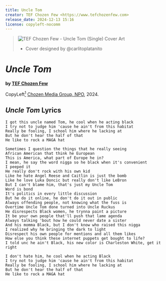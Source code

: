 ```yaml
---
title: Uncle Tom
creator: TEF Chozen Few <https://www.tefchozenfew.com>
release_date: 2024-12-13 15:16
license: copyleft-nocomm
---
```


> ![TEF Chozen Few - Uncle Tom (Single) Cover Art](./src/tef-uncle-tom-cover.jpeg)
> - Cover designed by @carlitoplatanito

# _Uncle Tom_
**by [TEF Chozen Few](https://www.tefchozenfew.com)**

CopyLeft[^nocomm] [Chozen Media Group, NPO](@ChozenMedia), 2024.

[^nocomm]: This recording falls under CopyLeft for personal, NON-COMMERCIAL use only. For licensing, contact @ChozenMedia.

## _Uncle Tom_ Lyrics

    I got this uncle named Tom, he cool when he acting black
    I try not to judge him 'cause he ain't from this habitat
    Really be fooling, I school him where he lacking at
    But he don't hear the half of that
    He like to rock a MAGA hat

    Sometimes I question the things that he really seeing
    African American that think he European
    This is America, what part of Europe he in?
    I mean, he say the word nigga so he black when it's convenient
    I peeped it
    He really don't rock with his own kid
    Like he hate Angel Reese and Caitlin is just the bomb
    Like he love Luka Doncic but really don't like LeBron
    But I can't blame him, that's just my Uncle Tom
    Word is bond
    It's politics in every little discussion
    But he do it online, he don't do it out in public
    Always offending people, not knowing what the fuss is
    Overtime Uncle Tom done turned into Uncle Ruckus
    He disrespects Black women, he trynna paint a picture
    It be your own people that'll push that lame agenda
    Always talking 'bout how he could never date a sister
    And his momma Black, but I don't know who raised this nigga
    I realized why he bringing the dark to light
    Disrespect his own people for mentions and all them likes
    How else you think these internet puppets get bought to life?
    I told unc he ain't Black, his new color is Charleston White, get it right

    I don't hate him, he cool when he acting Black
    I try not to judge him 'cause he ain't from this habitat
    Really be fooling, I school him where he lacking at
    But he don't hear the half of that
    He like to rock a MAGA hat

<!--

## _Uncle Tom_ music.md

```music-markdown
---
youTubeId: <video ID>
---

c1:  G          C       Am
l1: I got this uncle named Tom, he cool when he acting black

c1:  G            C       Am
l1: I try not to judge him 'cause he ain't from this habitat

c1:  Dm       C        Am
l1: Really be fooling, I school him where he lacking at

c1:  G      C        Am
l1: But he don't hear the half of that

c1:  G        C       Am
l1: He like to rock a MAGA hat

c1:  Dm        C          Am
l1: Sometimes I question the things that he really seeing

c1:  G       C        Am
l1: African American that think he European

c1:  Dm       C           Am
l1: This is America, what part of Europe he in?

c1:  G       C      Am
l1: I mean, he say the word nigga so he black when it's convenient

c1:  Dm      C         Am
l1: I peeped it

c1:  G        C         Am
l1: He really don't rock with his own kid

c1:  Dm      C       Am
l1: Like he hate Angel Reese and Caitlin is just the bomb

c1:  G         C        Am
l1: Like he love Luka Doncic but really don't like LeBron

c1:  Dm       C        Am
l1: But I can't blame him, that's just my Uncle Tom

c1:  G        C        Am
l1: Word is bond

***

c1:  G          C       Am
l1: It's politics in every little discussion

c1:  G         C       Am
l1: But he do it online, he don't do it out in public

c1:  Dm        C       Am
l1: Always offending people, not knowing what the fuss is

c1:  G          C       Am
l1: Overtime Uncle Tom done turned into Uncle Ruckus

c1:  Dm        C        Am
l1: He disrespects Black women, he trynna paint a picture

c1:  G          C         Am
l1: It be your own people that'll push that lame agenda

c1:  Dm         C        Am
l1: Always talking 'bout how he could never date a sister

c1:  G         C       Am
l1: And his momma Black, but I don't know who raised this nigga

c1:  Dm         C        Am
l1: I realized why he bringing the dark to light

c1:  G         C        Am
l1: Disrespect his own people for mentions and all them likes

c1:  Dm        C        Am
l1: How else you think these internet puppets get bought to life?

c1:  G          C        Am
l1: I told unc he ain't Black, his new color is Charleston White, get it right

***

c1:  G          C       Am
l1: I don't hate him, he cool when he acting Black

c1:  G            C       Am
l1: I try not to judge him 'cause he ain't from this habitat

c1:  Dm       C        Am
l1: Really be fooling, I school him where he lacking at

c1:  G      C        Am
l1: But he don't hear the half of that

c1:  G        C       Am
l1: He like to rock a MAGA hat

```
